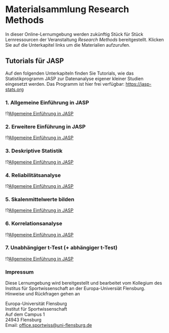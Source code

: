 # Materialsammlung Research Methods

In dieser Online-Lernumgebung werden zukünftig Stück für Stück Lernressourcen der Veranstaltung *Research Methods* bereitgestellt.
Klicken Sie auf die Unterkapitel links um die Materialien aufzurufen. 

## Tutorials für JASP

Auf den folgenden Unterkapiteln finden Sie Tutorials, wie das Statistikprogramm JASP zur Datenanalyse eigener kleiner Studien eingesetzt werden. Das Programm ist hier frei verfügbar: https://jasp-stats.org

### 1. Allgemeine Einführung in JASP
!?[Allgemeine Einführung in JASP](https://youtu.be/DFmlkq6a8gc)

### 2. Erweitere Einführung in JASP
!?[Allgemeine Einführung in JASP](https://youtu.be/36LUe7ZsV08)

### 3. Deskriptive Statistik
!?[Allgemeine Einführung in JASP](https://youtu.be/2lGMEnK6f2A)

### 4. Reliabilitätsanalyse
!?[Allgemeine Einführung in JASP](https://youtu.be/golKIhL8eDk)

### 5. Skalenmittelwerte bilden
!?[Allgemeine Einführung in JASP](https://youtu.be/Xa5Hdfb9NBc)

### 6. Korrelationsanalyse
!?[Allgemeine Einführung in JASP](https://youtu.be/jRVsteojco4)

### 7. Unabhängiger t-Test (+ abhängiger t-Test)
!?[Allgemeine Einführung in JASP](https://youtu.be/Fg-V_zSgGv0)


### Impressum
Diese Lernumgebung wird bereitgestellt und bearbeitet vom Kollegium des Institus für Sportwissenschaft an der Europa-Universiät Flensburg. Hinweise und Rückfragen gehen an <br>

Europa-Universität Flensburg <br>
Institut für Sportwissenschaft <br>
Auf dem Campus 1 <br>
24943 Flensburg <br>
Email: office.sportwiss@uni-flensburg.de 
